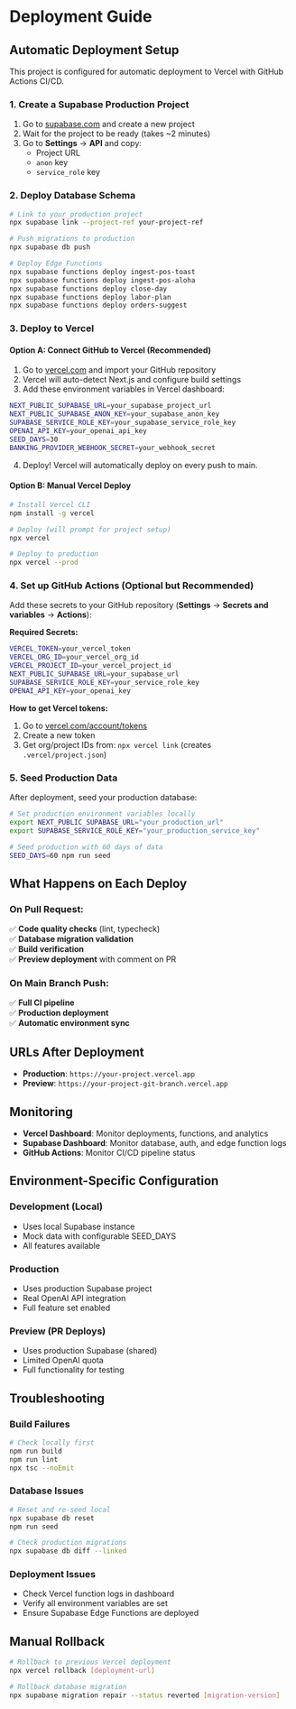 # Deployment Guide

## Automatic Deployment Setup

This project is configured for automatic deployment to Vercel with GitHub Actions CI/CD.

### 1. Create a Supabase Production Project

1. Go to [supabase.com](https://supabase.com) and create a new project
2. Wait for the project to be ready (takes ~2 minutes)
3. Go to **Settings** → **API** and copy:
   - Project URL
   - `anon` key 
   - `service_role` key

### 2. Deploy Database Schema

```bash
# Link to your production project
npx supabase link --project-ref your-project-ref

# Push migrations to production
npx supabase db push

# Deploy Edge Functions
npx supabase functions deploy ingest-pos-toast
npx supabase functions deploy ingest-pos-aloha  
npx supabase functions deploy close-day
npx supabase functions deploy labor-plan
npx supabase functions deploy orders-suggest
```

### 3. Deploy to Vercel

#### Option A: Connect GitHub to Vercel (Recommended)

1. Go to [vercel.com](https://vercel.com) and import your GitHub repository
2. Vercel will auto-detect Next.js and configure build settings
3. Add these environment variables in Vercel dashboard:

```bash
NEXT_PUBLIC_SUPABASE_URL=your_supabase_project_url
NEXT_PUBLIC_SUPABASE_ANON_KEY=your_supabase_anon_key  
SUPABASE_SERVICE_ROLE_KEY=your_supabase_service_role_key
OPENAI_API_KEY=your_openai_api_key
SEED_DAYS=30
BANKING_PROVIDER_WEBHOOK_SECRET=your_webhook_secret
```

4. Deploy! Vercel will automatically deploy on every push to main.

#### Option B: Manual Vercel Deploy

```bash
# Install Vercel CLI
npm install -g vercel

# Deploy (will prompt for project setup)
npx vercel

# Deploy to production
npx vercel --prod
```

### 4. Set up GitHub Actions (Optional but Recommended)

Add these secrets to your GitHub repository (**Settings** → **Secrets and variables** → **Actions**):

**Required Secrets:**
```bash
VERCEL_TOKEN=your_vercel_token
VERCEL_ORG_ID=your_vercel_org_id
VERCEL_PROJECT_ID=your_vercel_project_id
NEXT_PUBLIC_SUPABASE_URL=your_supabase_url
SUPABASE_SERVICE_ROLE_KEY=your_service_role_key
OPENAI_API_KEY=your_openai_key
```

**How to get Vercel tokens:**
1. Go to [vercel.com/account/tokens](https://vercel.com/account/tokens)
2. Create a new token
3. Get org/project IDs from: `npx vercel link` (creates `.vercel/project.json`)

### 5. Seed Production Data

After deployment, seed your production database:

```bash
# Set production environment variables locally
export NEXT_PUBLIC_SUPABASE_URL="your_production_url"
export SUPABASE_SERVICE_ROLE_KEY="your_production_service_key"

# Seed production with 60 days of data
SEED_DAYS=60 npm run seed
```

## What Happens on Each Deploy

### On Pull Request:
✅ **Code quality checks** (lint, typecheck)  
✅ **Database migration validation**  
✅ **Build verification**  
✅ **Preview deployment** with comment on PR  

### On Main Branch Push:
✅ **Full CI pipeline**  
✅ **Production deployment**  
✅ **Automatic environment sync**  

## URLs After Deployment

- **Production**: `https://your-project.vercel.app`
- **Preview**: `https://your-project-git-branch.vercel.app` 

## Monitoring

- **Vercel Dashboard**: Monitor deployments, functions, and analytics
- **Supabase Dashboard**: Monitor database, auth, and edge function logs
- **GitHub Actions**: Monitor CI/CD pipeline status

## Environment-Specific Configuration

### Development (Local)
- Uses local Supabase instance
- Mock data with configurable SEED_DAYS
- All features available

### Production 
- Uses production Supabase project
- Real OpenAI API integration
- Full feature set enabled

### Preview (PR Deploys)
- Uses production Supabase (shared)
- Limited OpenAI quota
- Full functionality for testing

## Troubleshooting

### Build Failures
```bash
# Check locally first
npm run build
npm run lint
npx tsc --noEmit
```

### Database Issues
```bash
# Reset and re-seed local
npx supabase db reset
npm run seed

# Check production migrations
npx supabase db diff --linked
```

### Deployment Issues
- Check Vercel function logs in dashboard
- Verify all environment variables are set
- Ensure Supabase Edge Functions are deployed

## Manual Rollback

```bash
# Rollback to previous Vercel deployment
npx vercel rollback [deployment-url]

# Rollback database migration
npx supabase migration repair --status reverted [migration-version]
```